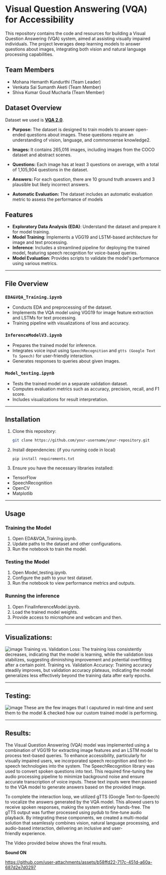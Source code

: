 # Visual Question Answering (VQA) for Accessibility

This repository contains the code and resources for building a Visual Question Answering (VQA) system, aimed at assisting visually impaired individuals. The project leverages deep learning models to answer questions about images, integrating both vision and natural language processing capabilities.

## Team Members
- Mohana Hemanth Kundurthi (Team Leader)
- Venkata Sai Sumanth Aketi (Team Member)
- Shiva Kumar Goud Mucharla (Team Member)

## Dataset Overview
Dataset we used is [**VQA 2.0**](https://visualqa.org/index.html).

- **Purpose:** The dataset is designed to train models to answer open-ended questions about images. These questions require an understanding of vision, language, and commonsense knowledge2.

- **Images:** It contains 265,016 images, including images from the COCO dataset and abstract scenes.

- **Questions:** Each image has at least 3 questions on average, with a total of 1,105,904 questions in the dataset.

- **Answers:** For each question, there are 10 ground truth answers and 3 plausible but likely incorrect answers.

- **Automatic Evaluation:** The dataset includes an automatic evaluation metric to assess the performance of models

## Features
- **Exploratory Data Analysis (EDA)**: Understand the dataset and prepare it for model training.
- **Model Training**: Implements a VGG19 and LSTM-based architecture for image and text processing.
- **Inference**: Includes a streamlined pipeline for deploying the trained model, featuring speech recognition for voice-based queries.
- **Model Evaluation**: Provides scripts to validate the model's performance using various metrics.

---

## File Overview
### `EDA&VQA_Training.ipynb`
- Conducts EDA and preprocessing of the dataset.
- Implements the VQA model using VGG19 for image feature extraction and LSTMs for text processing.
- Training pipeline with visualizations of loss and accuracy.

### `InferenceModelV3.ipynb`
- Prepares the trained model for inference.
- Integrates voice input using `SpeechRecognition` and `gtts (Google Text To Speech)` for user-friendly interaction.
- Generates responses to queries about given images.

### `Model_testing.ipynb`
- Tests the trained model on a separate validation dataset.
- Computes evaluation metrics such as accuracy, precision, recall, and F1 score.
- Includes visualizations for result interpretation.

---

## Installation
1. Clone this repository:
   ```bash
   git clone https://github.com/your-username/your-repository.git
   ```
2. Install dependencies: (if you running code in local)
   ```
   pip install requirements.txt
   ```
3. Ensure you have the necessary libraries installed:
- TensorFlow
- SpeechRecognition
- OpenCV
- Matplotlib

---

## Usage
### Training the Model
1. Open EDA&VQA_Training.ipynb.
2. Update paths to the dataset and other configurations.
3. Run the notebook to train the model.

### Testing the Model
1. Open Model_testing.ipynb.
2. Configure the path to your test dataset.
3. Run the notebook to view performance metrics and outputs.

### Running the inference
1. Open FinalInferenceModel.ipynb.
2. Load the trained model weights.
3. Provide access to microphone and webcam and then.

---
## Visualizations:
![image](https://github.com/user-attachments/assets/73a95b2a-19e5-49be-810e-f9297e46371f)
Training vs. Validation Loss: The training loss consistently decreases, indicating that the model is learning, while the validation loss stabilizes, suggesting diminishing improvement and potential overfitting after a certain point.
Training vs. Validation Accuracy: Training accuracy steadily improves, but validation accuracy plateaus, indicating the model generalizes less effectively beyond the training data after early epochs.

---
## Testing:
![image](https://github.com/user-attachments/assets/18226e94-d5c1-4a5f-a318-78236b480164)
These are the few images that I caputured in real-time and sent them to the model & checked how our custom trained model is performing.

---
## Results:

The Visual Question Answering (VQA) model was implemented using a combination of VGG19 for extracting image features and an LSTM model to process text-based queries. To enhance accessibility, particularly for visually impaired users, we incorporated speech recognition and text-to-speech technologies into the system. The SpeechRecognition library was used to convert spoken questions into text. This required fine-tuning the audio processing pipeline to minimize background noise and ensure accurate transcription of voice inputs. These text inputs were then passed to the VQA model to generate answers based on the provided image.

To complete the interaction loop, we utilized gTTS (Google Text-to-Speech) to vocalize the answers generated by the VQA model. This allowed users to receive spoken responses, making the system entirely hands-free. The gTTS output was further processed using pydub to fine-tune audio playback. By integrating these components, we created a multi-modal solution that seamlessly combines vision, natural language processing, and audio-based interaction, delivering an inclusive and user-friendly experience.

The Video provided below shows the final results.

**Sound ON**

https://github.com/user-attachments/assets/b58ffd22-717c-451d-a60a-687d2e7d0297

